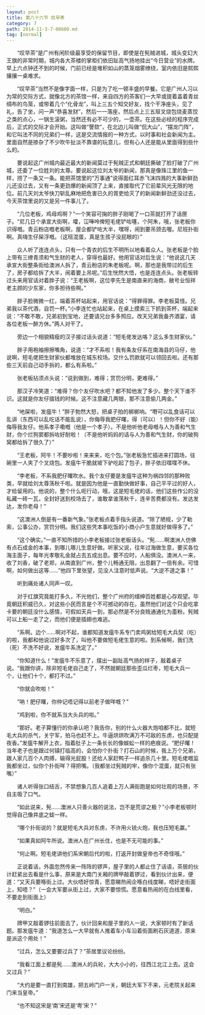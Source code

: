 ```yaml
---
layout: post
title: 第八十六节 叹早茶
category: 7
path: 2014-11-3-7-08600.md
tag: [normal]
---
```


　　“叹早茶”是广州有闲阶级最享受的保留节目，即使是在髡贼进城，城头变幻大王旗的非常时期，城内各大茶楼的掌柜们依旧趾高气扬地挂出“今日营业”的水牌。早上六点钟还不到的时候，门前已经是堆积如山的蒸笼烟雾缭绕，室内依旧是熙熙攘攘一桌难求。

　　“叹早茶”当然不是像字面一样，只是为了吃一顿丰盛的早餐。它是广州人习以为常的交际方式，就像北方的茶馆一样，来自四方的茶客们一大早或提着盖着青丝绸布的鸟笼，或带着几个“化骨龙”，叫上三五个知交好友，找个干净座头，见了礼，告了坐，问一声“恭喜发财”，然后一一落座，然后点上三五屉叉烧包烧麦蒸饺之类的点心，一锅生滚粥，当然还有必不可少的，一壶茶。在这些必经的程序完成后，正式的交际才会开始。这叫做“謦欬”，在北边儿叫做“侃大山”，“摆龙门阵”，和它叫法不同的兄弟们一样，这是交流情报的一种方式，以时事和社会新闻为主。里面自然是掺杂了不少吹牛扯淡不靠谱的玩意儿，但有心人还是能从里面得到些什么的。

　　要说起这广州城内最近最大的新闻莫过于髡贼正式和朝廷撕破了脸打破了广州城，还委了一位姓刘的太尊。要说起这位刘太爷的新闻，那真是像珠江里的鱼一样，捞了一条又一条。能把茶馆里的“万事通”说得面红耳赤飞沫四溅的大事新鲜劲儿还没过去，又有一条更劲爆的新闻顶了上来，直接取代了它前辈风光无限的地位。前几天刘太爷快刀斩乱麻地把危害已久的胥吏给灭了的新闻新鲜劲还没过去，今天茶馆里说的又是另一件事儿了。

　　“几位老板，鸡母鸡啊？”一个笑容可掬的胖子刚喝了一口茶就打开了话匣子。“尼几日个承宣大街啊，嚯，冚唪呤俾短毛佬铲咗噻，个阿朱，哦，张老板你识得嘅。青云粉店嘅老板啊，屋企都铲咗大半，嘿呀，闹到要吊颈去喔。尼班扑街啊。真嗨生仔屎浮嘅。（这班混蛋，真是生孩子没屁眼的）”

　　众人听了连连点头，只有一个青衣的后生不明所以地看着众人。张老板是个脸上带有三缭青须和气生财的老人，穿得也最好。他用官话对后生说：“他说这几天承宣大街整条街给澳洲人拆了，青云粉店的朱老板呢。啊，那也是我带过的后生了，房子都给拆了大半，闹着要上吊呢。”后生恍然大悟，也是连连点头。张老板转过头来用官话对着胖子说：“王老板啊，这位李先生是南直来的海商，敝号业恒祥老主顾的少东家，你多担待些啊。”

　　胖子脸微微一红，端着茶杯站起来，用官话说：“得罪得罪。李老板莫怪。兄弟我以茶代酒，自罚一杯。”小李连忙也站起来，在桌上摸索三下抓到茶杯，端起来说：“不敢不敢，兄弟初到宝地，还要请兄台多多照应。改天兄弟我备齐酒宴，请各位老板一醉方休。”两人对干了。

　　旁边一个相貌精瘦的汉子接过话头说道：“短毛佬发达咯？这么多生财家伙。”

　　胖子用袍袖擦擦嘴角，说道：“才不系啦！我有条友仔系在南海县的马仔，他说啊，短毛佬把生财家伙都堆放在城东校场。交什么罚款就可以领回去啦。还有那些三天前自己动手拆的，都么有系啦。”

　　张老板拈须点头说：“说到做到，难得；赏罚分明，更难得。”

　　那汉子冷笑道：“难得？你个友仔吹水吧？都不知他发了多少。整个天下谁不识。这就是你友仔搵钱的时候。这不注意藏几两银，那不注意偷几两金。”

　　“吔屎啦，发瘟牛！”胖子勃然大怒，把桌子拍的梆梆响。“嘢可以乱食话可以乱讲（东西可以乱吃话不能乱说），你侮辱我肥仔曙，得（可以）！但你不好（能）侮辱我友仔。他系孝子嘞嘅（他是一个孝子）。不是他听他老母嘅与人为善和气生财，你个烂狗窦都拆咗好耐啦！（不是他听妈妈的话与人为善和气生财，你的破狗窝都给拆了很久了）”

　　“王老板，阿牛！不要吵啦！来来来，吃个包。”张老板急忙插进来打圆场，往碗里一人夹了个叉烧包。发瘟牛干脆就坡下驴吃起了包子，胖子依旧喋喋不休。

　　“李老板，不系我肥仔曙吹水。我个友仔要是发瘟牛这种为祸四邻的那种败类，早就给刘太尊荡秋千啦。就是因为他是一直勤快做好事，自己平平过的好人，才给留用的。他说的，整个什么呃行动，哦，这是短毛佬的话，他们这些作公的没私藏一砖一瓦，全封好送到校场去了，谁敢拿谁荡秋千，连辛苦费都没有。发达发达，发你老母！”

　　“这澳洲人倒是有一番新气象。”张老板点着手指头说道。“除了陋规，少了勒索，公事公办，赏罚分明。我们这些凭本事吃饭的小商小户生意就好做得多了。”

　　“这个确实。”一直不知所措的小李老板接过张老板话头。“髡……啊澳洲人仿佛有点石成金的本事，到哪儿哪儿生意好做。听家父说，往年过海做生意，要买各位海主面子，每年光孝敬礼金就占去五成出息。要不应时，人船俱没。澳洲人一来，收了刘香，破了老郑，从南直到广州，整个儿畅通无阻，出息翻了一倍有余。可惜啊，如何做出这等……”他四下里张望，见没人注意时低声说。“大逆不道之事！”

　　听到痛处诸人同声一叹。

　　对于红旗究竟能打多久，不光他们，整个广州府的缙绅百姓都是心存观望。毕竟朝廷积威已久，对这些小民而言是个不可撼动的存在。虽然他们对这个只会吃拿卡要的朝廷没什么感情，可假如天兵一到，那必然是不分良贱通通化为齑粉。髡贼可以上船一走了之，而他们便是插翅也难逃。

　　“系啊。边个……啊对不起，谁都知道发瘟牛系专门卖鸡粥给短毛大兵契（吃）的啦，我都和他说过好多次了，叫他不要做短毛佬生意的啦。到系候啊，我们洗（死）不洗不好说，发瘟牛系洗定了。”

　　“你知道什么！”发瘟牛不乐意了，摆出一副趾高气扬的样子，敲着桌子说。“我跟你讲，除非短毛佬自己走了，不然就朝廷那些歪瓜烂枣，短毛大兵一个，让他们十个，都打不过。”

　　“你就会吹啦！”

　　“呐！肥仔曙，你仲记唔记得以前老子做咩嘅？”

　　“鸡到啦，你不就系当大头兵的啦。”

　　“那好。老子算懂行的你承认吧？我告你，别的什么火器大炮咱都不比，就短毛大兵的杀气，关宁军，拍马也赶不上。牛逼烘烘吹满万不可敌的东虏，也只配提夜香。”发瘟牛解开上衣，指着肚子上一条长长的像蜈蚣一样的疤痕说。“肥仔曙！当年老子也是跟过何镇打临高的，会怕你个扑街？打石山的时候，我上万个兄弟，跟人家几百个人肉搏，输得光屁股！还给人家赶鸭子一样追杀几十里。短毛佬嘅监我都坐过，似你个扑街咩？得把嘴。（我都坐过髡贼的牢，像你个混蛋，就只有张嘴）”

　　诸人听得张口结舌，不禁想象几百人追着上万人满街跑是如何壮观的场景，不自主吸了口气。

　　“如此说来，髡……澳洲人只善火器的说法，岂不是荒谬之极？”小李老板顿时觉得自己像井底之蛙一样。

　　“哪个扑街说的？就是短毛大兵对东虏，不许用火铳火炮，我也压短毛赢。”

　　“如果真如阿牛所说。澳洲人在广州长住，也是不无可能的事。”

　　“何止啊。短毛佬讲他们系宋朝后代的啦，打返开封做皇帝也不奇怪哦。”

　　正说着话，外面忽然传来一阵阵的锣声，屋子里的人都止住了话语，茶居的伙计赶紧出去看是什么事，原来是大南门关厢的牌甲敲着锣过，看到伙计出来，便道：“又天兵要喺街上过。大伙唔好惊青，愿意睇热闹企喺白线度睇，唔好走街面上，知唔？”（一会大军要从街上过，大家不要惊慌。愿意看热闹的在白线里看，不要走到街面上）

　　“明白。”

　　牌甲又敲着锣往前面去了，伙计回来和屋子里的人一说，大家顿时有了新话题。那发瘟牛道：“我道怎么一大早就有人推着车小车沿着街面刷石灰道道，原来是派这个用处！”

　　“过兵，怎么又要要过兵了？”茶居里议论纷纷。

　　“我看江面上都是髡……澳洲人的兵轮，大大小小的，往西江北江上去。这会又过兵？”

　　“大约是要一直打到南雄，把五岭门户一关，朝廷大军下不来，元老院关起来门来当皇帝。”

　　“也不知这宋是‘南’宋还是‘粤’宋？”
